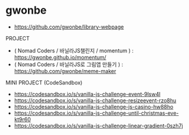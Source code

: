 # gwonbe

- https://github.com/gwonbe/library-webpage

PROJECT

- ( Nomad Coders / 바닐라JS챌린지 / momentum ) : https://gwonbe.github.io/momentum/
- ( Nomad Coders / 바닐라JS로 그림앱 만들기 ) : https://github.com/gwonbe/meme-maker

MINI PROJECT (CodeSandbox)

- https://codesandbox.io/s/vanilla-js-challenge-event-9lsw4l
- https://codesandbox.io/s/vanilla-js-challenge-resizeevent-rzo8hu
- https://codesandbox.io/s/vanilla-js-challenge-js-casino-hw88ho
- https://codesandbox.io/s/vanilla-js-challenge-until-christmas-eve-kt9r60
- https://codesandbox.io/s/vanilla-js-challenge-linear-gradient-0szh7j
